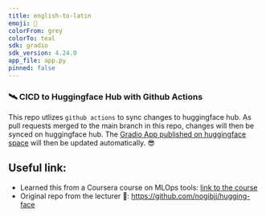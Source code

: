 ```yaml
---
title: english-to-latin
emoji: 🌈
colorFrom: grey
colorTo: teal
sdk: gradio
sdk_version: 4.24.0
app_file: app.py
pinned: false
---
```



### 🛰️ CICD to Huggingface Hub with Github Actions

This repo utlizes `github actions` to sync changes to huggingface hub. As pull requests merged to the main branch in this repo, changes will then be synced on huggingface hub. The [Gradio App published on huggingface space](https://huggingface.co/spaces/MenaWANG/english-to-latin) will then be updated automatically. 😎

## Useful link: 

* Learned this from a Coursera course on MLOps tools: [link to the course](https://www.coursera.org/learn/mlops-mlflow-huggingface-duke)
* Original repo from the lecturer 🌹: https://github.com/nogibjj/hugging-face
